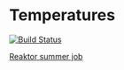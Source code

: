# Temperatures

[![Build Status](https://travis-ci.org/minkamanki/Temperatures.svg?branch=master)](https://travis-ci.org/minkamanki/Temperatures)

[Reaktor summer job](https://github.com/reaktor/kesa-2018)
